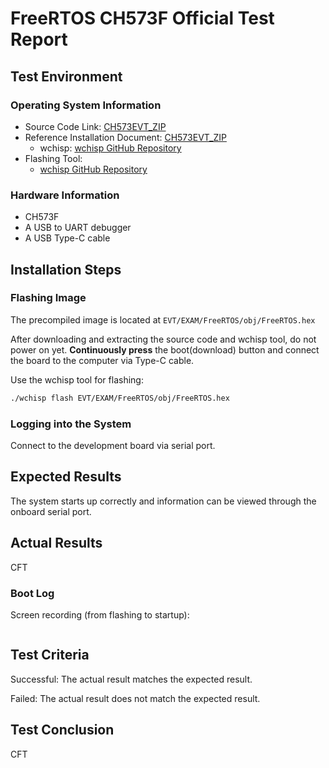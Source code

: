 # FreeRTOS CH573F Official  Test Report

## Test Environment

### Operating System Information

- Source Code Link: [CH573EVT_ZIP](https://www.wch.cn/downloads/CH573EVT_ZIP.html)
- Reference Installation Document: [CH573EVT_ZIP](https://www.wch.cn/downloads/CH573EVT_ZIP.html)
    - wchisp: [wchisp GitHub Repository](https://github.com/ch32-rs/wchisp)
- Flashing Tool:
    - [wchisp GitHub Repository](https://github.com/ch32-rs/wchisp/)

### Hardware Information

- CH573F
- A USB to UART debugger
- A USB Type-C cable

## Installation Steps

### Flashing Image

The precompiled image is located at `EVT/EXAM/FreeRTOS/obj/FreeRTOS.hex`

After downloading and extracting the source code and wchisp tool, do not power on yet. **Continuously press** the boot(download) button and connect the board to the computer via Type-C cable.

Use the wchisp tool for flashing:
```bash
./wchisp flash EVT/EXAM/FreeRTOS/obj/FreeRTOS.hex

```

### Logging into the System

Connect to the development board via serial port.

## Expected Results

The system starts up correctly and information can be viewed through the onboard serial port.

## Actual Results

CFT

### Boot Log

Screen recording (from flashing to startup):
```log

```

## Test Criteria

Successful: The actual result matches the expected result.

Failed: The actual result does not match the expected result.

## Test Conclusion

CFT
